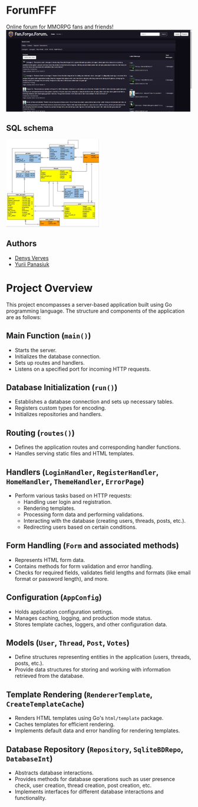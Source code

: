 # ForumFFF
Online forum for MMORPG fans and friends!
![Forum Home Page](static/readme_images/image.png)

## SQL schema
<img src="https://github.com/Pomog/ForumFFF/blob/25c4eb9089759d55ed4141969cdd4ca707d5ceca/SQL_schema.jpg?raw=true" alt="example" style="width:50%;">

## Authors
- [Denys Verves](https://github.com/TartuDen)
- [Yurii Panasiuk](https://github.com/pomog)

# Project Overview

This project encompasses a server-based application built using Go programming language. The structure and components of the application are as follows:

## Main Function (`main()`)

- Starts the server.
- Initializes the database connection.
- Sets up routes and handlers.
- Listens on a specified port for incoming HTTP requests.

## Database Initialization (`run()`)

- Establishes a database connection and sets up necessary tables.
- Registers custom types for encoding.
- Initializes repositories and handlers.

## Routing (`routes()`)

- Defines the application routes and corresponding handler functions.
- Handles serving static files and HTML templates.

## Handlers (`LoginHandler`, `RegisterHandler`, `HomeHandler`, `ThemeHandler`, `ErrorPage`)

- Perform various tasks based on HTTP requests:
  - Handling user login and registration.
  - Rendering templates.
  - Processing form data and performing validations.
  - Interacting with the database (creating users, threads, posts, etc.).
  - Redirecting users based on certain conditions.

## Form Handling (`Form` and associated methods)

- Represents HTML form data.
- Contains methods for form validation and error handling.
- Checks for required fields, validates field lengths and formats (like email format or password length), and more.

## Configuration (`AppConfig`)

- Holds application configuration settings.
- Manages caching, logging, and production mode status.
- Stores template caches, loggers, and other configuration data.

## Models (`User`, `Thread`, `Post`, `Votes`)

- Define structures representing entities in the application (users, threads, posts, etc.).
- Provide data structures for storing and working with information retrieved from the database.

## Template Rendering (`RendererTemplate`, `CreateTemplateCache`)

- Renders HTML templates using Go's `html/template` package.
- Caches templates for efficient rendering.
- Implements default data and error handling for rendering templates.

## Database Repository (`Repository`, `SqliteBDRepo`, `DatabaseInt`)

- Abstracts database interactions.
- Provides methods for database operations such as user presence check, user creation, thread creation, post creation, etc.
- Implements interfaces for different database interactions and functionality.

